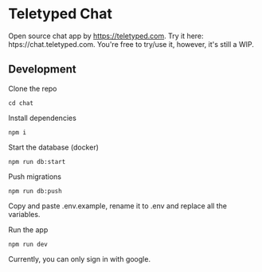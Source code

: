 # Teletyped Chat

Open source chat app by https://teletyped.com. Try it here: htps://chat.teletyped.com. You're free to try/use it, however, it's still a WIP.


## Development

Clone the repo


```
cd chat
```

Install dependencies
```
npm i
```

Start the database (docker) 
```
npm run db:start
```

Push migrations
```
npm run db:push
```

Copy and paste .env.example, rename it to .env and replace all the variables.

Run the app
```
npm run dev
```

Currently, you can only sign in with google.






